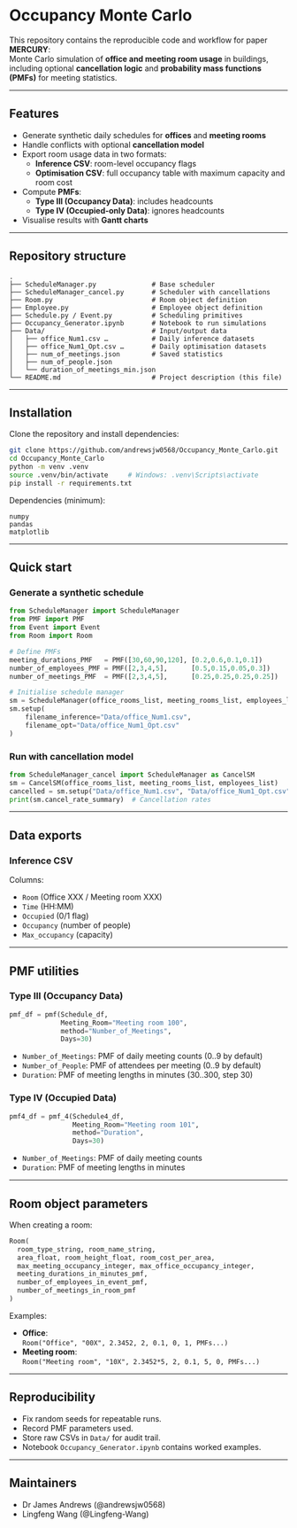 # Occupancy Monte Carlo

This repository contains the reproducible code and workflow for paper **MERCURY**:  
Monte Carlo simulation of **office and meeting room usage** in buildings, including optional **cancellation logic** and **probability mass functions (PMFs)** for meeting statistics.

---

##  Features

- Generate synthetic daily schedules for **offices** and **meeting rooms**
- Handle conflicts with optional **cancellation model**
- Export room usage data in two formats:
  - **Inference CSV**: room-level occupancy flags
  - **Optimisation CSV**: full occupancy table with maximum capacity and room cost
- Compute **PMFs**:
  - **Type III (Occupancy Data)**: includes headcounts
  - **Type IV (Occupied-only Data)**: ignores headcounts
- Visualise results with **Gantt charts**

---

##  Repository structure

```
.
├── ScheduleManager.py              # Base scheduler
├── ScheduleManager_cancel.py       # Scheduler with cancellations
├── Room.py                         # Room object definition
├── Employee.py                     # Employee object definition
├── Schedule.py / Event.py          # Scheduling primitives
├── Occupancy_Generator.ipynb       # Notebook to run simulations
├── Data/                           # Input/output data
│   ├── office_Num1.csv …           # Daily inference datasets
│   ├── office_Num1_Opt.csv …       # Daily optimisation datasets
│   ├── num_of_meetings.json        # Saved statistics
│   ├── num_of_people.json
│   └── duration_of_meetings_min.json
└── README.md                       # Project description (this file)
```

---

##  Installation

Clone the repository and install dependencies:

```bash
git clone https://github.com/andrewsjw0568/Occupancy_Monte_Carlo.git
cd Occupancy_Monte_Carlo
python -m venv .venv
source .venv/bin/activate     # Windows: .venv\Scripts\activate
pip install -r requirements.txt
```

Dependencies (minimum):

```
numpy
pandas
matplotlib
```

---

##  Quick start

### Generate a synthetic schedule

```python
from ScheduleManager import ScheduleManager
from PMF import PMF
from Event import Event
from Room import Room

# Define PMFs
meeting_durations_PMF   = PMF([30,60,90,120], [0.2,0.6,0.1,0.1])
number_of_employees_PMF = PMF([2,3,4,5],      [0.5,0.15,0.05,0.3])
number_of_meetings_PMF  = PMF([2,3,4,5],      [0.25,0.25,0.25,0.25])

# Initialise schedule manager
sm = ScheduleManager(office_rooms_list, meeting_rooms_list, employees_list)
sm.setup(
    filename_inference="Data/office_Num1.csv",
    filename_opt="Data/office_Num1_Opt.csv"
)
```

### Run with cancellation model

```python
from ScheduleManager_cancel import ScheduleManager as CancelSM
sm = CancelSM(office_rooms_list, meeting_rooms_list, employees_list)
cancelled = sm.setup("Data/office_Num1.csv", "Data/office_Num1_Opt.csv", simulation_day_index=1)
print(sm.cancel_rate_summary)  # Cancellation rates
```

---

##  Data exports

### Inference CSV
Columns:
- `Room` (Office XXX / Meeting room XXX)  
- `Time` (HH:MM)  
- `Occupied` (0/1 flag)  
- `Occupancy` (number of people)  
- `Max_occupancy` (capacity)


---

##  PMF utilities

### Type III (Occupancy Data)

```python
pmf_df = pmf(Schedule_df,
             Meeting_Room="Meeting room 100",
             method="Number_of_Meetings",
             Days=30)
```

- `Number_of_Meetings`: PMF of daily meeting counts (0..9 by default)
- `Number_of_People`: PMF of attendees per meeting (0..9 by default)
- `Duration`: PMF of meeting lengths in minutes (30..300, step 30)

### Type IV (Occupied Data)

```python
pmf4_df = pmf_4(Schedule4_df,
                Meeting_Room="Meeting room 101",
                method="Duration",
                Days=30)
```

- `Number_of_Meetings`: PMF of daily meeting counts
- `Duration`: PMF of meeting lengths in minutes

---

##  Room object parameters

When creating a room:

```python
Room(
  room_type_string, room_name_string,
  area_float, room_height_float, room_cost_per_area,
  max_meeting_occupancy_integer, max_office_occupancy_integer,
  meeting_durations_in_minutes_pmf,
  number_of_employees_in_event_pmf,
  number_of_meetings_in_room_pmf
)
```

Examples:

- **Office**:  
  `Room("Office", "00X", 2.3452, 2, 0.1, 0, 1, PMFs...)`  
- **Meeting room**:  
  `Room("Meeting room", "10X", 2.3452*5, 2, 0.1, 5, 0, PMFs...)`

---

##  Reproducibility

- Fix random seeds for repeatable runs.
- Record PMF parameters used.
- Store raw CSVs in `Data/` for audit trail.
- Notebook `Occupancy_Generator.ipynb` contains worked examples.

---

##  Maintainers

- Dr James Andrews (@andrewsjw0568)  
- Lingfeng Wang (@Lingfeng-Wang)  
